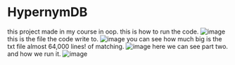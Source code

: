 # HypernymDB
this project made in my course in oop. 
this is how to run the code.
![image](https://github.com/EtaiWil/HypernymDB/assets/117933094/b217be72-dfc7-4fc4-b3d2-4b14179f8db5)
this is the file the code write to.
![image](https://github.com/EtaiWil/HypernymDB/assets/117933094/1bb574f2-6d84-4f89-869d-3036034941a1)
you can see how much big is the txt file almost 64,000 lines! of matching.
![image](https://github.com/EtaiWil/HypernymDB/assets/117933094/11a89623-4e9d-4727-ba4c-b12a4fac5423)
here we can see part two. and how we run it.
![image](https://github.com/EtaiWil/HypernymDB/assets/117933094/6451c6e7-cd31-475a-aece-54c56441a431)
